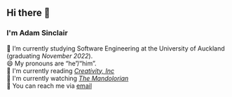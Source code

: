 ## Hi there 👋

### I'm Adam Sinclair

🌱 I’m currently studying Software Engineering at the University of Auckland (graduating _November 2022_).  
😄 My pronouns are “he”/“him”.  
📖 I'm currently reading *[Creativity, Inc](https://www.goodreads.com/book/show/18077903-creativity-inc)*  
🍿  I'm currently watching *[The Mandolorian](https://www.disneyplus.com/the-mandalorian)*  
💬 You can reach me via [email](mailto:hello@adamsinclair.kiwi)
